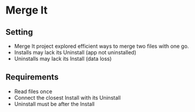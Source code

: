 # Merge It

## Setting

* Merge It project explored efficient ways to merge two files with one go.
* Installs may lack its Uninstall (app not uninstalled)
* Uninstalls may lack its Install (data loss)

## Requirements

* Read files once
* Connect the closest Install with its Uninstall
* Uninstall must be after the Install
